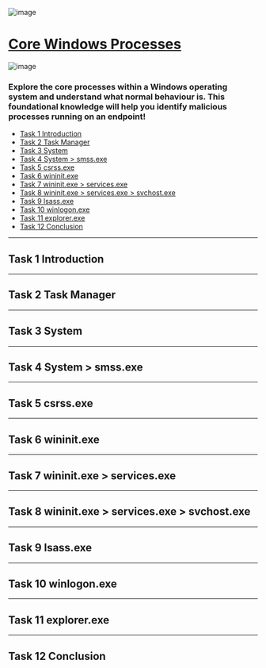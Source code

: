 ![image](https://user-images.githubusercontent.com/51442719/203886298-d62bbe20-8948-4e78-9637-b2cc17663326.png)

# [Core Windows Processes](https://tryhackme.com/room/btwindowsinternals)

![image](https://user-images.githubusercontent.com/51442719/203886288-581917c8-f4dd-4d1f-9cf1-c0fb188faa2f.png)

### Explore the core processes within a Windows operating system and understand what normal behaviour is. This foundational knowledge will help you identify malicious processes running on an endpoint!

- [Task 1  Introduction]()
- [Task 2  Task Manager]()
- [Task 3  System]()
- [Task 4  System > smss.exe]()
- [Task 5  csrss.exe]()
- [Task 6  wininit.exe]()
- [Task 7  wininit.exe > services.exe]()
- [Task 8  wininit.exe > services.exe > svchost.exe]()
- [Task 9  lsass.exe]()
- [Task 10  winlogon.exe]()
- [Task 11  explorer.exe]()
- [Task 12  Conclusion]()

---

## Task 1  Introduction

---

## Task 2  Task Manager

---

## Task 3  System

---

## Task 4  System > smss.exe

---

## Task 5  csrss.exe

---

## Task 6  wininit.exe

---

## Task 7  wininit.exe > services.exe

---

## Task 8  wininit.exe > services.exe > svchost.exe

---

## Task 9  lsass.exe

---

## Task 10  winlogon.exe

---

## Task 11  explorer.exe

---

## Task 12  Conclusion
